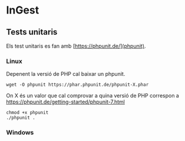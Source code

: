 # InGest

## Tests unitaris

Els test unitaris es fan amb [https://phpunit.de/](phpunit).

### Linux

Depenent la versió de PHP cal baixar un phpunit.

```
wget -O phpunit https://phar.phpunit.de/phpunit-X.phar
```

On X és un valor que cal comprovar a quina versió de PHP correspon a https://phpunit.de/getting-started/phpunit-7.html

```
chmod +x phpunit
./phpunit .
```


### Windows



